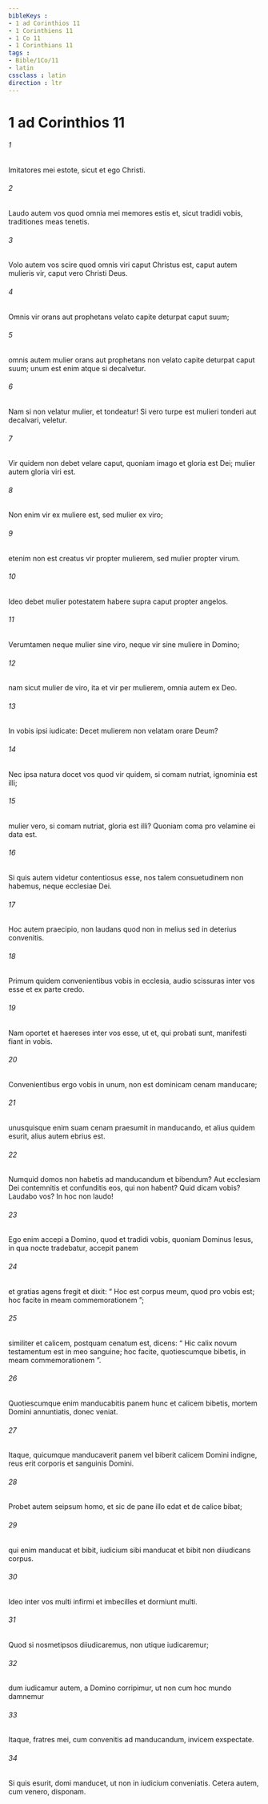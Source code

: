 ```yaml
---
bibleKeys : 
- 1 ad Corinthios 11
- 1 Corinthiens 11
- 1 Co 11
- 1 Corinthians 11
tags : 
- Bible/1Co/11
- latin
cssclass : latin
direction : ltr
---
```


# 1 ad Corinthios 11

###### 1
Imitatores mei estote, sicut et ego Christi.
###### 2
Laudo autem vos quod omnia mei memores estis et, sicut tradidi vobis, traditiones meas tenetis. 
###### 3
Volo autem vos scire quod omnis viri caput Christus est, caput autem mulieris vir, caput vero Christi Deus. 
###### 4
Omnis vir orans aut prophetans velato capite deturpat caput suum; 
###### 5
omnis autem mulier orans aut prophetans non velato capite deturpat caput suum; unum est enim atque si decalvetur. 
###### 6
Nam si non velatur mulier, et tondeatur! Si vero turpe est mulieri tonderi aut decalvari, veletur.
###### 7
Vir quidem non debet velare caput, quoniam imago et gloria est Dei; mulier autem gloria viri est. 
###### 8
Non enim vir ex muliere est, sed mulier ex viro; 
###### 9
etenim non est creatus vir propter mulierem, sed mulier propter virum. 
###### 10
Ideo debet mulier potestatem habere supra caput propter angelos. 
###### 11
Verumtamen neque mulier sine viro, neque vir sine muliere in Domino; 
###### 12
nam sicut mulier de viro, ita et vir per mulierem, omnia autem ex Deo. 
###### 13
In vobis ipsi iudicate: Decet mulierem non velatam orare Deum? 
###### 14
Nec ipsa natura docet vos quod vir quidem, si comam nutriat, ignominia est illi; 
###### 15
mulier vero, si comam nutriat, gloria est illi? Quoniam coma pro velamine ei data est. 
###### 16
Si quis autem videtur contentiosus esse, nos talem consuetudinem non habemus, neque ecclesiae Dei.
###### 17
Hoc autem praecipio, non laudans quod non in melius sed in deterius convenitis. 
###### 18
Primum quidem convenientibus vobis in ecclesia, audio scissuras inter vos esse et ex parte credo. 
###### 19
Nam oportet et haereses inter vos esse, ut et, qui probati sunt, manifesti fiant in vobis. 
###### 20
Convenientibus ergo vobis in unum, non est dominicam cenam manducare; 
###### 21
unusquisque enim suam cenam praesumit in manducando, et alius quidem esurit, alius autem ebrius est. 
###### 22
Numquid domos non habetis ad manducandum et bibendum? Aut ecclesiam Dei contemnitis et confunditis eos, qui non habent? Quid dicam vobis? Laudabo vos? In hoc non laudo!
###### 23
Ego enim accepi a Domino, quod et tradidi vobis, quoniam Dominus Iesus, in qua nocte tradebatur, accepit panem 
###### 24
et gratias agens fregit et dixit: “ Hoc est corpus meum, quod pro vobis est; hoc facite in meam commemorationem ”; 
###### 25
similiter et calicem, postquam cenatum est, dicens: “ Hic calix novum testamentum est in meo sanguine; hoc facite, quotiescumque bibetis, in meam commemorationem ”. 
###### 26
Quotiescumque enim manducabitis panem hunc et calicem bibetis, mortem Domini annuntiatis, donec veniat. 
###### 27
Itaque, quicumque manducaverit panem vel biberit calicem Domini indigne, reus erit corporis et sanguinis Domini. 
###### 28
Probet autem seipsum homo, et sic de pane illo edat et de calice bibat; 
###### 29
qui enim manducat et bibit, iudicium sibi manducat et bibit non diiudicans corpus. 
###### 30
Ideo inter vos multi infirmi et imbecilles et dormiunt multi. 
###### 31
Quod si nosmetipsos diiudicaremus, non utique iudicaremur; 
###### 32
dum iudicamur autem, a Domino corripimur, ut non cum hoc mundo damnemur 
###### 33
Itaque, fratres mei, cum convenitis ad manducandum, invicem exspectate. 
###### 34
Si quis esurit, domi manducet, ut non in iudicium conveniatis. Cetera autem, cum venero, disponam.
